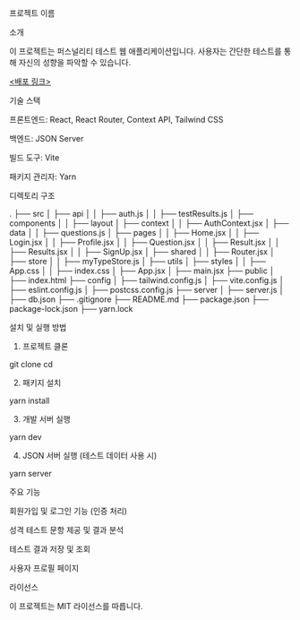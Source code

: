 프로젝트 이름

소개

이 프로젝트는 퍼스널리티 테스트 웹 애플리케이션입니다. 사용자는 간단한 테스트를 통해 자신의 성향을 파악할 수 있습니다.

[<배포 링크>](https://mbti-test-pi.vercel.app/)

기술 스택

프론트엔드: React, React Router, Context API, Tailwind CSS

백엔드: JSON Server

빌드 도구: Vite

패키지 관리자: Yarn

디렉토리 구조

.
├── src
│   ├── api
│   │   ├── auth.js
│   │   ├── testResults.js
│   ├── components
│   │   ├── layout
│   ├── context
│   │   ├── AuthContext.jsx
│   ├── data
│   │   ├── questions.js
│   ├── pages
│   │   ├── Home.jsx
│   │   ├── Login.jsx
│   │   ├── Profile.jsx
│   │   ├── Question.jsx
│   │   ├── Result.jsx
│   │   ├── Results.jsx
│   │   ├── SignUp.jsx
│   ├── shared
│   │   ├── Router.jsx
│   ├── store
│   │   ├── myTypeStore.js
│   ├── utils
│   ├── styles
│   │   ├── App.css
│   │   ├── index.css
│   ├── App.jsx
│   ├── main.jsx
├── public
│   ├── index.html
├── config
│   ├── tailwind.config.js
│   ├── vite.config.js
│   ├── eslint.config.js
│   ├── postcss.config.js
├── server
│   ├── server.js
│   ├── db.json
├── .gitignore
├── README.md
├── package.json
├── package-lock.json
├── yarn.lock


설치 및 실행 방법

1. 프로젝트 클론

git clone [<repository-url>](https://github.com/UrePu/mbtiTest)
cd <project-folder>

2. 패키지 설치

yarn install

3. 개발 서버 실행

yarn dev

4. JSON 서버 실행 (테스트 데이터 사용 시)

yarn server

주요 기능

회원가입 및 로그인 기능 (인증 처리)

성격 테스트 문항 제공 및 결과 분석

테스트 결과 저장 및 조회

사용자 프로필 페이지

라이선스

이 프로젝트는 MIT 라이선스를 따릅니다.
